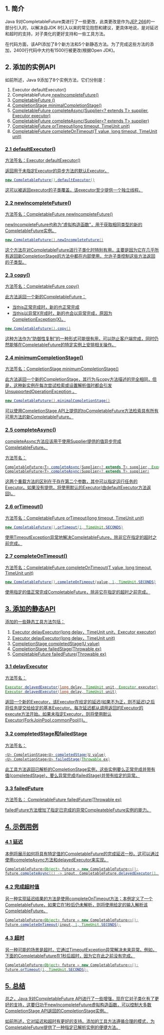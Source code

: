 ## 1. 简介

Java 9对CompletableFuture类进行了一些更改，此类更改是作为[JEP 266](https://openjdk.java.net/jeps/266)的一部分引入的，以解决自JDK 8引入以来的常见抱怨和建议，更具体地说，是对延迟和超时的支持，对子类化的更好支持和一些工具方法。

在代码方面，该API添加了8个新方法和5个新静态方法。为了完成这些方法的添加，2400行代码中大约有1500行被更改(根据Open JDK)。

## 2. 添加的实例API

如前所述，Java 9添加了8个实例方法，它们分别是：

1.  Executor defaultExecutor()
2.  CompletableFuture<U> newIncompleteFuture()
3.  CompletableFuture<T> ()
4.  CompletionStage<T> minimalCompletionStage()
5.  CompletableFuture<T> completeAsync(Supplier<? extends T> supplier, Executor executor)
6.  CompletableFuture<T> completeAsync(Supplier<? extends T> supplier)
7.  CompletableFuture<T> orTimeout(long timeout, TimeUnit unit)
8.  CompletableFuture<T> completeOnTimeout(T value, long timeout, TimeUnit unit)

### 2.1 defaultExecutor()

方法签名：Executor defaultExecutor()

返回用于未指定Executor的异步方法的默认Executor。

```java
new CompletableFuture().defaultExecutor()
```

这可以被返回executor的子类覆盖，该executor至少提供一个独立线程。

### 2.2 newIncompleteFuture()

方法签名：CompletableFuture<U> newIncompleteFuture()

newIncompleteFuture也称为“虚拟构造函数”，用于获取相同类型的新的CompletableFuture实例。

```java
new CompletableFuture().newIncompleteFuture()
```

这个方法在对CompletableFuture进行子类化时特别有用，主要是因为它在几乎所有返回新CompletionStage的方法中都在内部使用，允许子类控制这些方法返回的子类型。

### 2.3 copy()

方法签名：CompletableFuture<T> copy()

此方法返回一个新的CompletableFuture：

-   当this正常完成时，新的也正常完成
-   当this以异常X完成时，新的也会以异常完成，原因为CompletionException(X)。

```java
new CompletableFuture().copy()
```

这种方法作为“防御性复制”的一种形式可能很有用，可以防止客户端完成，同时仍然能够在CompletableFuture的特定实例上安排相关操作。

### 2.4 minimumCompletionStage()

方法签名：CompletionStage<T> minimumCompletionStage()

此方法返回一个新的CompletionStage，其行为与copy方法描述的完全相同，但是，这种新实例在每次尝试检索或设置解析值时都会引发UnsupportedOperationException 。

```java
new CompletableFuture().minimalCompletionStage()
```

可以使用CompletionStage API上提供的toCompletableFuture方法检索具有所有可用方法的新CompletableFuture。

### 2.5 completeAsync()

completeAsync方法应该用于使用Supplier提供的值异步完成CompletableFuture。

方法签名：

```java
CompletableFuture<T> completeAsync(Supplier<? extends T> supplier, Executor executor)
CompletableFuture<T> completeAsync(Supplier<? extends T> supplier)
```

这两个重载方法的区别在于存在第二个参数，其中可以指定运行任务的Executor。如果没有提供，将使用默认的Executor(由defaultExecutor方法返回)。

### 2.6 orTimeout()

方法签名：CompletableFuture<T> orTimeout(long timeout, TimeUnit unit)

```java
new CompletableFuture().orTimeout(1, TimeUnit.SECONDS)
```

使用TimeoutException异常地解决CompletableFuture，除非它在指定的超时之前完成。

### 2.7 completeOnTimeout()

方法签名：CompletableFuture<T> completeOnTimeout(T value, long timeout, TimeUnit unit)

```java
new CompletableFuture().completeOnTimeout(value, 1, TimeUnit.SECONDS)
```

使用指定的值正常完成CompletableFuture，除非它在指定的超时之前完成。

## 3. 添加的静态API

添加的一些静态工具方法包括：

1.  Executor delayExecutor(long delay，TimeUnit unit，Executor executor)
2.  Executor delayExecutor(long delay，TimeUnit unit)
3.  <U> CompletionStage<U> completedStage(U value)
4.  <U> CompletionStage<U> failedStage(Throwable ex)
5.  <U> CompletableFuture<U> failedFuture(Throwable ex)

### 3.1 delayExecutor

方法签名：

```java
Executor delayedExecutor(long delay, TimeUnit unit, Executor executor)
Executor delayedExecutor(long delay, TimeUnit unit)
```

返回一个新的Executor，该Executor在给定的延迟(如果不为正，则不延迟)之后将任务提交给给定的基本Executor。每次延迟都从调用返回的Executor的execute方法开始。如果未指定Executor，则将使用默认Executor(ForkJoinPool.commonPool())。

### 3.2 completedStage和failedStage

方法签名：

```java
<U> CompletionStage<U> completedStage(U value)
<U> CompletionStage<U> failedStage(Throwable ex)
```

此工具方法返回已解析的CompletionStage实例，这些实例要么正常完成并带有值(completedStage)，要么异常完成(failedStage)并带有给定的异常。

### 3.3 failedFuture

方法签名：<U> CompletableFuture<U> failedFuture(Throwable ex)

failedFuture方法增加了指定已完成的异常CompleatebleFuture实例的能力。

## 4. 示例用例

### 4.1 延迟

本例将展示如何将具有特定值的CompletableFuture的完成延迟一秒。这可以通过使用completeAsync方法和delayedExecutor来实现。

```java
CompletableFuture<Object> future = new CompletableFuture<>();
future.completeAsync(() -> input, CompletableFuture.delayedExecutor(1, TimeUnit.SECONDS));
```

### 4.2 完成超时值

另一种实现延迟结果的方法是使用completeOnTimeout方法；本例定义了一个CompletableFuture，如果它在1秒后仍未解析，则将使用给定的输入解析该CompletableFuture。

```java
CompletableFuture<Object> future = new CompletableFuture<>();
future.completeOnTimeout(input, 1, TimeUnit.SECONDS);
```

### 4.3 超时

另一种可能的场景是超时，它通过TimeoutException异常解决未来异常。例如，下面的CompletableFuture在1秒后超时，因为它在此之前没有完成。

```java
CompletableFuture<Object> future = new CompletableFuture<>();
future.orTimeout(1, TimeUnit.SECONDS);
```

## 5. 总结

总之，Java 9对CompletableFuture API进行了一些增强，现在它对子类化有了更好的支持，这要归功于newIncompleteFuture虚拟构造函数，可以控制大多数CompletionStage API返回的CompletionStage实例。

如前所述，它对延迟和超时有更好的支持。添加的工具方法遵循合理的模式，为CompletableFuture提供了一种指定已解析实例的便捷方法。